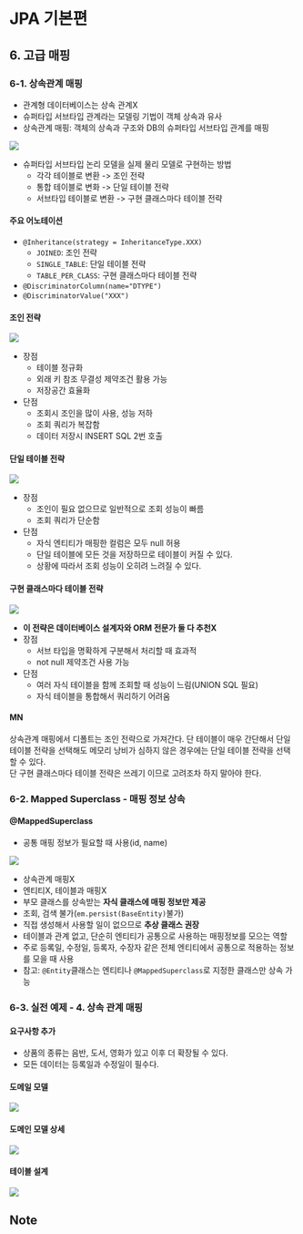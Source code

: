 # JPA 기본편

## 6. 고급 매핑

### 6-1. 상속관계 매핑

* 관계형 데이터베이스는 상속 관계X
* 슈퍼타입 서브타입 관계라는 모델링 기법이 객체 상속과 유사
* 상속관계 매핑: 객체의 상속과 구조와 DB의 슈퍼타입 서브타입 관계를 매핑

![](https://i.ibb.co/VWS25xg/bandicam-2021-07-17-17-15-31-006.jpg)

* 슈퍼타입 서브타입 논리 모델을 실제 물리 모델로 구현하는 방법
    * 각각 테이블로 변환 -> 조인 전략
    * 통합 테이블로 변화 -> 단일 테이블 전략
    * 서브타입 테이블로 변환 -> 구현 클래스마다 테이블 전략

#### 주요 어노테이션

* `@Inheritance(strategy = InheritanceType.XXX)`
    * `JOINED`: 조인 전략
    * `SINGLE_TABLE`: 단일 테이블 전략
    * `TABLE_PER_CLASS`: 구현 클래스마다 테이블 전략
* `@DiscriminatorColumn(name="DTYPE")`
* `@DiscriminatorValue("XXX")`

#### 조인 전략

![](https://i.ibb.co/vsLGQQV/bandicam-2021-07-17-17-18-33-767.jpg)

* 장점
    * 테이블 정규화
    * 외래 키 참조 무결성 제약조건 활용 가능
    * 저장공간 효율화
* 단점
    * 조회시 조인을 많이 사용, 성능 저하
    * 조회 쿼리가 복잡함
    * 데이터 저장시 INSERT SQL 2번 호출

#### 단일 테이블 전략

![](https://i.ibb.co/1T9GswP/bandicam-2021-07-17-17-20-02-940.jpg)

* 장점
    * 조인이 필요 없으므로 일반적으로 조회 성능이 빠름
    * 조회 쿼리가 단순함
* 단점
    * 자식 엔티티가 매핑한 컬럼은 모두 null 허용
    * 단일 테이블에 모든 것을 저장하므로 테이블이 커질 수 있다.
    * 상황에 따라서 조회 성능이 오히려 느려질 수 있다.

#### 구현 클래스마다 테이블 전략

![](https://i.ibb.co/jWNLbXB/bandicam-2021-07-17-17-21-34-162.jpg)

* **이 전략은 데이터베이스 설계자와 ORM 전문가 둘 다 추천X**
* 장점
    * 서브 타입을 명확하게 구분해서 처리할 때 효과적
    * not null 제약조건 사용 가능
* 단점
    * 여러 자식 테이블을 함께 조회할 때 성능이 느림(UNION SQL 필요)
    * 자식 테이블을 통합해서 쿼리하기 어려움

#### MN

상속관계 매핑에서 디폴트는 조인 전략으로 가져간다. 단 테이블이 매우 간단해서 단일 테이블 전략을 선택해도 메모리 낭비가 심하지 않은 경우에는 단일 테이블 전략을 선택할 수 있다.    
단 구현 클래스마다 테이블 전략은 쓰레기 이므로 고려조차 하지 말아야 한다.

### 6-2. Mapped Superclass - 매핑 정보 상속

#### @MappedSuperclass

* 공통 매핑 정보가 필요할 때 사용(id, name)

![](https://i.ibb.co/wzZY9HW/bandicam-2021-07-17-17-39-35-494.jpg)

* 상속관계 매핑X
* 엔티티X, 테이블과 매핑X
* 부모 클래스를 상속받는 **자식 클래스에 매핑 정보만 제공**
* 조회, 검색 불가(`em.persist(BaseEntity)`불가)
* 직접 생성해서 사용할 일이 없으므로 **추상 클래스 권장**
* 테이블과 관계 없고, 단순히 엔티티가 공통으로 사용하는 매핑정보를 모으는 역할
* 주로 등록일, 수정일, 등록자, 수장자 같은 전체 엔티티에서 공통으로 적용하는 정보를 모을 때 사용
* 참고: `@Entity`클래스는 엔티티나 `@MappedSuperclass`로 지정한 클래스만 상속 가능

### 6-3. 실전 예제 - 4. 상속 관계 매핑

#### 요구사항 추가

* 상품의 종류는 음반, 도서, 영화가 있고 이후 더 확장될 수 있다.
* 모든 데이터는 등록일과 수정일이 필수다.

#### 도메일 모델

![](https://i.ibb.co/N6Xmffg/bandicam-2021-07-17-18-02-21-857.jpg)

#### 도메인 모델 상세

![](https://i.ibb.co/8bqWgXv/bandicam-2021-07-17-18-03-05-873.jpg)

#### 테이블 설계

![](https://i.ibb.co/bJBzjJb/bandicam-2021-07-17-18-03-42-241.jpg)

## Note